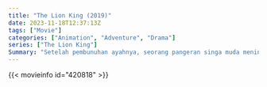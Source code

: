 ```yaml
---
title: "The Lion King (2019)"
date: 2023-11-18T12:37:13Z
tags: ["Movie"]
categories: ["Animation", "Adventure", "Drama"]
series: ["The Lion King"]
Summary: "Setelah pembunuhan ayahnya, seorang pangeran singa muda meninggalkan kerajaannya hanya untuk mengetahui arti sebenarnya dari tanggung jawab dan keberanian."
---
```


<mux-player stream-type="on-demand"
src="https://kp3d-my.sharepoint.com/personal/ryoo_kp3d_onmicrosoft_com/_layouts/15/download.aspx?share=ETgNDC8dSrVBh4oZKHAPWT0BB4ffLAFUUP8GB_lX7G6_Uw" prefer-playback="mse" controls>

</mux-player>


{{< movieinfo id="420818" >}}

<script src="https://cdn.jsdelivr.net/npm/@mux/mux-player"></script>

 <script type="application/ld+json ">
{
"@context": "https://schema.org/",
"@type": "VideoObject",
"name": "The Lion King (2019)",
"contentUrl": "https://stream.mux.com/ucVwxa801EGqTeF01h3kFDqFwqomguR8Hf02fgmQxdiD024.m3u8?min_resolution=480p",
"thumbnailUrl": "https://www.themoviedb.org/t/p/original/27Cdsc6MiMdVgzHyOiZdatvr8KH.jpg?width=314&fit_mode=preserve&time=25",
"uploadDate": "2023-11-18T12:37:13Z",
}

</script>